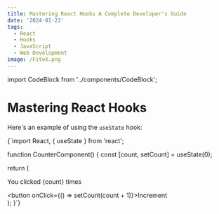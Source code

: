 ```yaml
---
title: Mastering React Hooks A Complete Developer's Guide
date: '2024-01-23'
tags: 
  - React
  - Hooks
  - JavaScript
  - Web Development
image: /FiteX.png
---
```


import CodeBlock from '../components/CodeBlock';

# Mastering React Hooks

Here's an example of using the `useState` hook:

<CodeBlock language="typescript">
{`import React, { useState } from 'react';

function CounterComponent() {
  const [count, setCount] = useState(0);

  return (
    <div>
      <p>You clicked {count} times</p>
      <button onClick={() => setCount(count + 1)}>Increment</button>
    </div>
  );
}`}
</CodeBlock>

